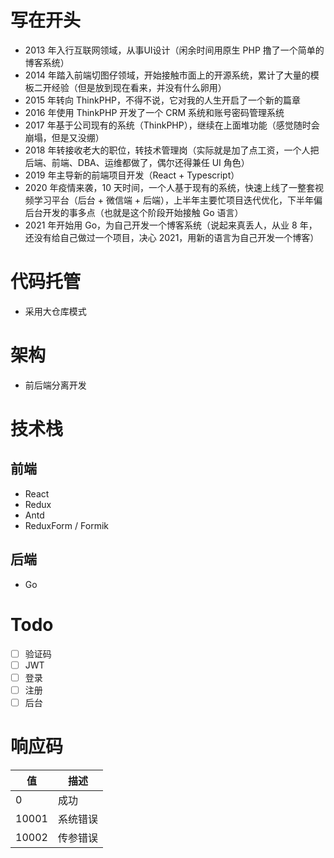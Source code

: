 # 写在开头
- 2013 年入行互联网领域，从事UI设计（闲余时间用原生 PHP 撸了一个简单的博客系统）
- 2014 年踏入前端切图仔领域，开始接触市面上的开源系统，累计了大量的模板二开经验（但是放到现在看来，并没有什么卵用）
- 2015 年转向 ThinkPHP，不得不说，它对我的人生开启了一个新的篇章
- 2016 年使用 ThinkPHP 开发了一个 CRM 系统和账号密码管理系统
- 2017 年基于公司现有的系统（ThinkPHP），继续在上面堆功能（感觉随时会崩塌，但是又没绷）
- 2018 年转接收老大的职位，转技术管理岗（实际就是加了点工资，一个人把后端、前端、DBA、运维都做了，偶尔还得兼任 UI 角色）
- 2019 年主导新的前端项目开发（React + Typescript）
- 2020 年疫情来袭，10 天时间，一个人基于现有的系统，快速上线了一整套视频学习平台（后台 + 微信端 + 后端），上半年主要忙项目迭代优化，下半年偏后台开发的事多点（也就是这个阶段开始接触 Go 语言）
- 2021 年开始用 Go，为自己开发一个博客系统（说起来真丢人，从业 8 年，还没有给自己做过一个项目，决心 2021，用新的语言为自己开发一个博客）

# 代码托管
- 采用大仓库模式

# 架构
- 前后端分离开发

# 技术栈
## 前端
- React
- Redux
- Antd
- ReduxForm / Formik

## 后端
- Go

# Todo
- [ ] 验证码
- [ ] JWT
- [ ] 登录
- [ ] 注册
- [ ] 后台

# 响应码

值 | 描述
---|---
0 | 成功
10001 | 系统错误
10002 | 传参错误